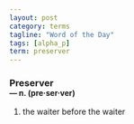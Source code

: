 ```yaml
---
layout: post
category: terms
tagline: "Word of the Day"
tags: [alpha_p]
term: preserver
---
```


<h3>Preserver<br/> <small>&mdash; n. (pre<span>&middot;</span>ser<span>&middot;</span>ver)</small></h3>
<p><ol>
<li>the waiter before the waiter</li>
</ol></p>
